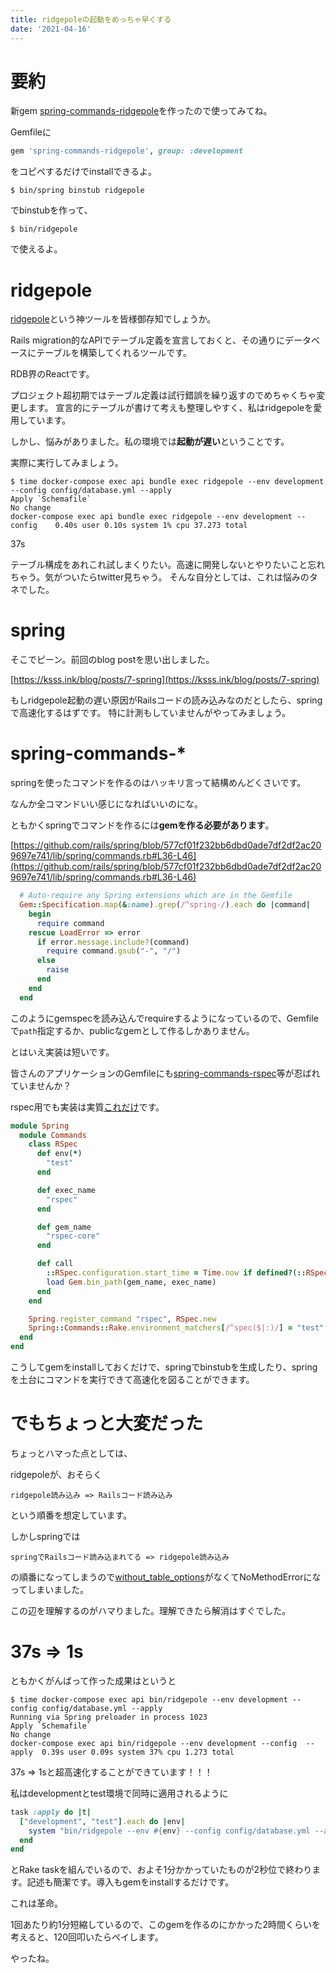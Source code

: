 ```yaml
---
title: ridgepoleの起動をめっちゃ早くする
date: '2021-04-16'
---
```


# 要約

新gem [spring-commands-ridgepole](https://rubygems.org/gems/spring-commands-ridgepole)を作ったので使ってみてね。

Gemfileに

```rb
gem 'spring-commands-ridgepole', group: :development
```

をコピペするだけでinstallできるよ。

```
$ bin/spring binstub ridgepole
```

でbinstubを作って、

```
$ bin/ridgepole
```

で使えるよ。

# ridgepole

[ridgepole](https://github.com/winebarrel/ridgepole)という神ツールを皆様御存知でしょうか。

Rails migration的なAPIでテーブル定義を宣言しておくと、その通りにデータベースにテーブルを構築してくれるツールです。

RDB界のReactです。

プロジェクト超初期ではテーブル定義は試行錯誤を繰り返すのでめちゃくちゃ変更します。
宣言的にテーブルが書けて考えも整理しやすく、私はridgepoleを愛用しています。

しかし、悩みがありました。私の環境では**起動が遅い**ということです。

実際に実行してみましょう。

```shell
$ time docker-compose exec api bundle exec ridgepole --env development --config config/database.yml --apply
Apply `Schemafile`
No change
docker-compose exec api bundle exec ridgepole --env development --config    0.40s user 0.10s system 1% cpu 37.273 total
```

37s

テーブル構成をあれこれ試しまくりたい。高速に開発しないとやりたいこと忘れちゃう。気がついたらtwitter見ちゃう。
そんな自分としては、これは悩みのタネでした。

# spring

そこでピーン。前回のblog postを思い出しました。

[https://ksss.ink/blog/posts/7-spring](https://ksss.ink/blog/posts/7-spring)

もしridgepole起動の遅い原因がRailsコードの読み込みなのだとしたら、springで高速化するはずです。
特に計測もしていませんがやってみましょう。

# spring-commands-*

springを使ったコマンドを作るのはハッキリ言って結構めんどくさいです。

なんか全コマンドいい感じになればいいのにな。

ともかくspringでコマンドを作るには**gemを作る必要があります**。

[https://github.com/rails/spring/blob/577cf01f232bb6dbd0ade7df2df2ac209697e741/lib/spring/commands.rb#L36-L46](https://github.com/rails/spring/blob/577cf01f232bb6dbd0ade7df2df2ac209697e741/lib/spring/commands.rb#L36-L46)

```rb
  # Auto-require any Spring extensions which are in the Gemfile
  Gem::Specification.map(&:name).grep(/^spring-/).each do |command|
    begin
      require command
    rescue LoadError => error
      if error.message.include?(command)
        require command.gsub("-", "/")
      else
        raise
      end
    end
  end
```

このようにgemspecを読み込んでrequireするようになっているので、Gemfileで`path`指定するか、publicなgemとして作るしかありません。

とはいえ実装は短いです。

皆さんのアプリケーションのGemfileにも[spring-commands-rspec](https://github.com/jonleighton/spring-commands-rspec)等が忍ばれていませんか？

rspec用でも実装は実質[これだけ](https://github.com/jonleighton/spring-commands-rspec/blob/master/lib/spring/commands/rspec.rb)です。

```rb
module Spring
  module Commands
    class RSpec
      def env(*)
        "test"
      end

      def exec_name
        "rspec"
      end

      def gem_name
        "rspec-core"
      end

      def call
        ::RSpec.configuration.start_time = Time.now if defined?(::RSpec.configuration.start_time)
        load Gem.bin_path(gem_name, exec_name)
      end
    end

    Spring.register_command "rspec", RSpec.new
    Spring::Commands::Rake.environment_matchers[/^spec($|:)/] = "test"
  end
end
```

こうしてgemをinstallしておくだけで、springでbinstubを生成したり、springを土台にコマンドを実行できて高速化を図ることができます。

# でもちょっと大変だった

ちょっとハマった点としては、

ridgepoleが、おそらく

```
ridgepole読み込み => Railsコード読み込み
```

という順番を想定しています。

しかしspringでは

```
springでRailsコード読み込まれてる => ridgepole読み込み
```

の順番になってしまうので[without_table_options](https://github.com/winebarrel/ridgepole/blob/1847a679dfbcd10ca6572a56afab22a8724dc897/lib/ridgepole/ext/abstract_adapter/disable_table_options.rb)がなくてNoMethodErrorになってしまいました。

この辺を理解するのがハマりました。理解できたら解消はすぐでした。

# 37s => 1s

ともかくがんばって作った成果はというと

```shell
$ time docker-compose exec api bin/ridgepole --env development --config config/database.yml --apply
Running via Spring preloader in process 1023
Apply `Schemafile`
No change
docker-compose exec api bin/ridgepole --env development --config  --apply  0.39s user 0.09s system 37% cpu 1.273 total
```

37s => 1sと超高速化することができています！！！

私はdevelopmentとtest環境で同時に適用されるように

```rb
task :apply do |t|
  ["development", "test"].each do |env|
    system "bin/ridgepole --env #{env} --config config/database.yml --apply"
  end
end
```

とRake taskを組んでいるので、およそ1分かかっていたものが2秒位で終わります。記述も簡潔です。導入もgemをinstallするだけです。

これは革命。

1回あたり約1分短縮しているので、このgemを作るのにかかった2時間くらいを考えると、120回叩いたらペイします。

やったね。
